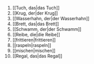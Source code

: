 1. [[Tuch, das|das Tuch]]
2. [[Krug, der|der Krug]]
3. [[Wasserhahn, der|der Wasserhahn]]
4. [[Brett, das|das Brett]]
5. [[Schwamm, der|der Schwamm]]
6. [[Reibe, die|die Reibe]]
7. [[frittieren|frittieren]]
8. [[raspeln|raspeln]]
9. [[mischen|mischen]]
10. [[Regal, das|das Regal]]
